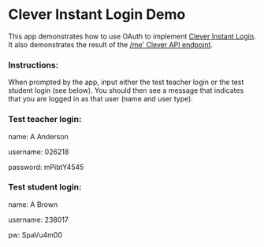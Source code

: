 <h1>Clever Instant Login Demo</h1>

<p>This app demonstrates how to use OAuth to implement <a href='https://dev.clever.com/instant-login/'>Clever Instant Login</a>. It also demonstrates the result of the <a href='https://clever.com/developers/docs/explorer#endpoint_identity_token'>/me' Clever API endpoint</a>.</p>

<h3>Instructions:</h3>

<p>When prompted by the app, input either the test teacher login or the test student login (see below). You should then see a message that indicates that you are logged in as that user (name and user type).</p>

<h3>Test teacher login:</h3>
<p>name: A Anderson</p>
<p>username: 026218</p>
<p>password: mPibtY4545</p>

<h3>Test student login:</h3>
<p>name: A Brown</p>
<p>username: 238017</p>
<p>pw: SpaVu4m00</p>